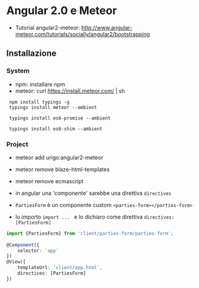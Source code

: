 # Angular 2.0 e Meteor

* Tutorial angular2-meteor: http://www.angular-meteor.com/tutorials/socially/angular2/bootstrapping

## Installazione

### System
* npm: installare npm
* meteor: curl https://install.meteor.com/ | sh

```
 npm install typings -g
 typings install meteor --ambient
  
 typings install es6-promise --ambient
 
 typings install es6-shim --ambient
```


### Project
* meteor add urigo:angular2-meteor
* meteor remove blaze-html-templates
* meteor remove ecmascript

* in angular una 'componente' sarebbe una direttiva `directives`
 * `PartiesForm` è un componente custom `<parties-form></parties-form>`
 * lo importo `import ... ` e lo dichiaro come direttiva `directives: [PartiesForm]`
 
```typescript
import {PartiesForm} from 'client/parties-form/parties-form';
 
@Component({
    selector: 'app'
})
@View({
    templateUrl: 'client/app.html',
    directives: [PartiesForm] 
})
```